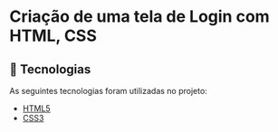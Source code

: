# Criação de uma tela de Login com HTML, CSS



## :rocket: Tecnologias ##

As seguintes tecnologias foram utilizadas no projeto:

- [HTML5](https://developer.mozilla.org/pt-BR/docs/Web/HTML/Element)
- [CSS3](https://developer.mozilla.org/pt-BR/docs/Web/CSS)

